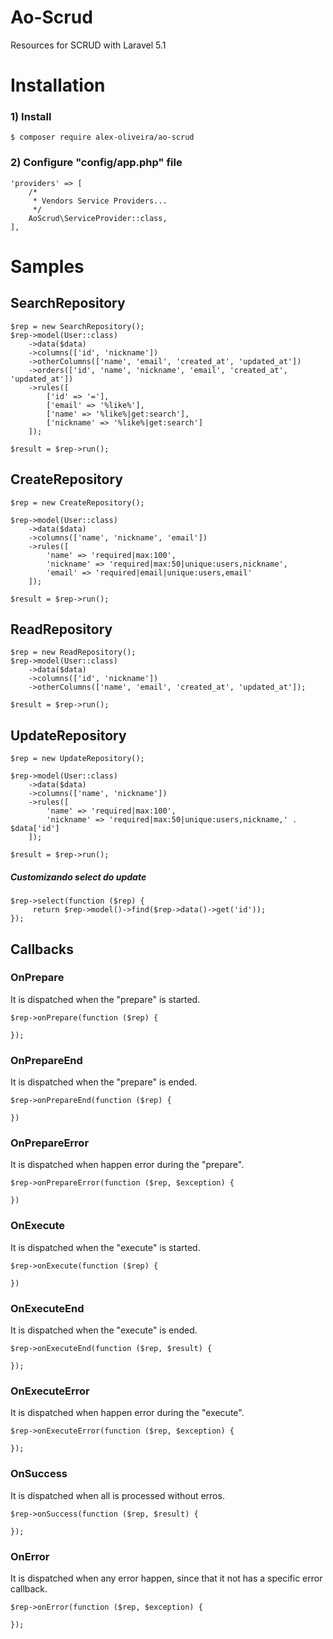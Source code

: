 # Ao-Scrud

Resources for SCRUD with Laravel 5.1

# Installation

### 1) Install
````
$ composer require alex-oliveira/ao-scrud
````

### 2) Configure "config/app.php" file
````
'providers' => [
    /*
     * Vendors Service Providers...
     */
    AoScrud\ServiceProvider::class,
],
````

# Samples

## SearchRepository
````
$rep = new SearchRepository();
$rep->model(User::class)
    ->data($data)
    ->columns(['id', 'nickname'])
    ->otherColumns(['name', 'email', 'created_at', 'updated_at'])
    ->orders(['id', 'name', 'nickname', 'email', 'created_at', 'updated_at'])
    ->rules([
        ['id' => '='],
        ['email' => '%like%'],
        ['name' => '%like%|get:search'],
        ['nickname' => '%like%|get:search']
    ]);
    
$result = $rep->run();
````

## CreateRepository
````
$rep = new CreateRepository();

$rep->model(User::class)
    ->data($data)
    ->columns(['name', 'nickname', 'email'])
    ->rules([
        'name' => 'required|max:100',
        'nickname' => 'required|max:50|unique:users,nickname',
        'email' => 'required|email|unique:users,email'
    ]);
    
$result = $rep->run();
````

## ReadRepository
````
$rep = new ReadRepository();
$rep->model(User::class)
    ->data($data)
    ->columns(['id', 'nickname'])
    ->otherColumns(['name', 'email', 'created_at', 'updated_at']);
        
$result = $rep->run();
````

## UpdateRepository
````
$rep = new UpdateRepository();

$rep->model(User::class)
    ->data($data)
    ->columns(['name', 'nickname'])
    ->rules([
        'name' => 'required|max:100',
        'nickname' => 'required|max:50|unique:users,nickname,' . $data['id']
    ]);
    
$result = $rep->run();
````

##### Customizando select do update
````
$rep->select(function ($rep) {
     return $rep->model()->find($rep->data()->get('id'));
});
````

## Callbacks 

### OnPrepare
It is dispatched when the "prepare" is started.

````
$rep->onPrepare(function ($rep) {
    
});
````

### OnPrepareEnd
It is dispatched when the "prepare" is ended.

````
$rep->onPrepareEnd(function ($rep) {
    
})
````

### OnPrepareError
It is dispatched when happen error during the "prepare".

````
$rep->onPrepareError(function ($rep, $exception) {
    
})
````

### OnExecute
It is dispatched when the "execute" is started.

````
$rep->onExecute(function ($rep) {

})
````

### OnExecuteEnd
It is dispatched when the "execute" is ended.

````
$rep->onExecuteEnd(function ($rep, $result) {

});
````

### OnExecuteError
It is dispatched when happen error during the "execute".

````
$rep->onExecuteError(function ($rep, $exception) {

});
````

### OnSuccess
It is dispatched when all is processed without erros. 

````
$rep->onSuccess(function ($rep, $result) {

});
````

### OnError
It is dispatched when any error happen, since that it not has a specific error callback. 

````
$rep->onError(function ($rep, $exception) {

});
````